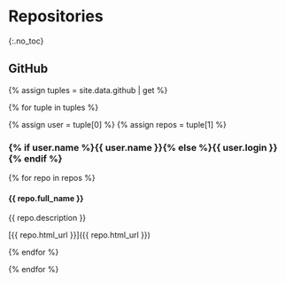 # Repositories
{:.no_toc}

## GitHub

{% assign tuples = site.data.github | get %}

{% for tuple in tuples %}

{% assign user = tuple[0] %}
{% assign repos = tuple[1] %}

### {% if user.name %}{{ user.name }}{% else %}{{ user.login }}{% endif %}

{% for repo in repos %}

#### {{ repo.full_name }}

{{ repo.description }}

[{{ repo.html_url }}]({{ repo.html_url }})

{% endfor %}

{% endfor %}
